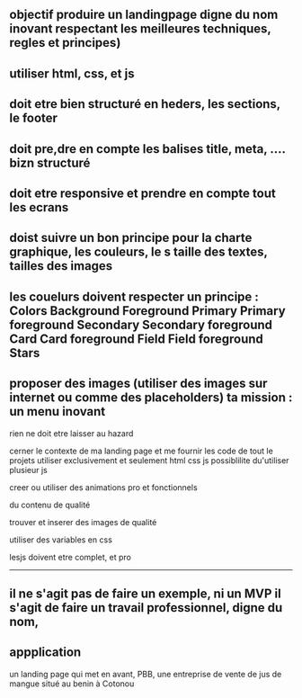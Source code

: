 objectif produire un landingpage digne du nom
inovant respectant les meilleures techniques, regles et principes)
----
utiliser html, css, et js
----
doit etre bien structuré en heders, les sections, le footer
---
doit pre,dre en compte les balises title, meta, ....
bizn structuré
----
doit etre responsive et prendre en compte tout les ecrans
---
doist suivre un bon principe pour la charte graphique, les couleurs, le s taille des textes, tailles des images
----
les couelurs doivent respecter un principe :
Colors
Background
Foreground
Primary
Primary foreground
Secondary
Secondary foreground
Card
Card foreground
Field
Field foreground
Stars
----
proposer des images (utiliser des images sur internet ou comme des placeholders)
ta mission :
un menu inovant
----
rien ne doit etre laisser au hazard

cerner le contexte de ma landing page et me fournir les code de tout le projets
utiliser exclusivement et seulement html css js
possiblilite du'utiliser plusieur js

creer ou utiliser des animations pro et fonctionnels

du contenu de qualité

trouver et inserer des images de qualité

utiliser des variables en css

lesjs doivent etre complet, et pro

---
il ne s'agit pas de faire un exemple, ni un MVP
il s'agit de faire un travail professionnel, digne du nom,
----
appplication
----
un landing page qui met en avant, PBB, une entreprise de vente de jus de mangue situé au benin  à  Cotonou